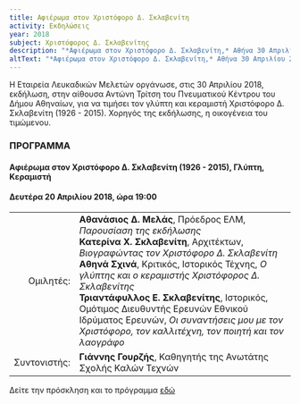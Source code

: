 ```yaml
---
title: Αφιέρωμα στον Χριστόφορο Δ. Σκλαβενίτη
activity: Εκδηλώσεις
year: 2018
subject: Χριστόφορος Δ. Σκλαβενίτης
description: "*Αφιέρωμα στον Χριστόφορο Δ. Σκλαβενίτη,* Αθήνα 30 Απριλίου 2018. Ομιλητές: Κατερίνα Χ. Σκλαβενίτη, Αθηνά Σχινά, Τριαντάφυλλος Ε. Σκλαβενίτης."
altText: "*Αφιέρωμα στον Χριστόφορο Δ. Σκλαβενίτη,* Αθήνα 30 Απριλίου 2018. Ομιλητές: Κατερίνα Χ. Σκλαβενίτη, Αθηνά Σχινά, Τριαντάφυλλος Ε. Σκλαβενίτης. Η εκδήλωση έγινε στο Αμφιθέατρο *Αντώνης Τρίτσης* του Πνευματικού Κέντρου του Δήμου Αθηναίων, Ακαδημίας 50, Αθήνα. [\(περισσότερα εδώ\)](/xroniko/ekdhlwseis/xristoforos_sklavenitis.html)"
---
```


Η Εταιρεία Λευκαδικών Μελετών οργάνωσε, στις 30 Απριλίου 2018, εκδήλωση, στην αίθουσα Αντώνη Τρίτση του Πνευματικού Κέντρου του Δήμου Αθηναίων, για να τιμήσει τον γλύπτη και κεραμιστή Χριστόφορο Δ. Σκλαβενίτη \(1926 - 2015\). Χορηγός της εκδήλωσης, η οικογένεια του τιμώμενου.

### ΠΡΟΓΡΑΜΜΑ

#### Αφιέρωμα στον Χριστόφορο Δ. Σκλαβενίτη \(1926 - 2015\), Γλύπτη, Κεραμιστή
#### Δευτέρα 20 Απριλίου 2018, ώρα 19:00

|                              |                         |
| ---------------------------: | :---------------------- |
| <div class='donthyphenate'>Ομιλητές:</div> | **Αθανάσιος Δ. Μελάς**, Πρόεδρος ΕΛΜ, *Παρουσίαση της εκδήλωσης* <br/>**Κατερίνα Χ. Σκλαβενίτη**, Αρχιτέκτων, *Βιογραφώντας τον Χριστόφορο Δ. Σκλαβενίτη* <br/>**Αθηνά Σχινά**, Κριτικός, Ιστορικός Τέχνης, *Ο γλύπτης και ο κεραμιστής Χριστόφορος Δ. Σκλαβενίτης* <br/>**Τριαντάφυλλος Ε. Σκλαβενίτης**, Ιστορικός, Ομότιμος Διευθυντής Ερευνών Εθνικού Ιδρύματος Ερευνών, *Οι συναντήσεις μου με τον Χριστόφορο, τον καλλιτέχνη, τον ποιητή και τον λαογράφο* <br/>
| <div class='donthyphenate'>Συντονιστής:</div> | **Γιάννης Γουρζής**, Καθηγητής της Ανωτάτης Σχολής Καλών Τεχνών

Δείτε την πρόσκληση και το πρόγραμμα [εδώ](/documents/prosklhsh_xristoforos_sklavenitis.pdf)
